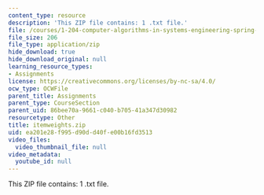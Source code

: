 ```yaml
---
content_type: resource
description: 'This ZIP file contains: 1 .txt file.'
file: /courses/1-204-computer-algorithms-in-systems-engineering-spring-2010/ea201e28f995d90dd40fe00b16fd3513_itemweights.zip
file_size: 206
file_type: application/zip
hide_download: true
hide_download_original: null
learning_resource_types:
- Assignments
license: https://creativecommons.org/licenses/by-nc-sa/4.0/
ocw_type: OCWFile
parent_title: Assignments
parent_type: CourseSection
parent_uid: 86bee70a-9661-c040-b705-41a347d30982
resourcetype: Other
title: itemweights.zip
uid: ea201e28-f995-d90d-d40f-e00b16fd3513
video_files:
  video_thumbnail_file: null
video_metadata:
  youtube_id: null
---
```

This ZIP file contains: 1 .txt file.